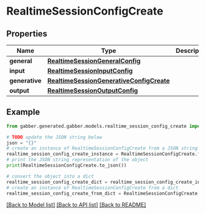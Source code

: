 # RealtimeSessionConfigCreate


## Properties

Name | Type | Description | Notes
------------ | ------------- | ------------- | -------------
**general** | [**RealtimeSessionGeneralConfig**](RealtimeSessionGeneralConfig.md) |  | 
**input** | [**RealtimeSessionInputConfig**](RealtimeSessionInputConfig.md) |  | 
**generative** | [**RealtimeSessionGenerativeConfigCreate**](RealtimeSessionGenerativeConfigCreate.md) |  | 
**output** | [**RealtimeSessionOutputConfig**](RealtimeSessionOutputConfig.md) |  | 

## Example

```python
from gabber.generated.gabber.models.realtime_session_config_create import RealtimeSessionConfigCreate

# TODO update the JSON string below
json = "{}"
# create an instance of RealtimeSessionConfigCreate from a JSON string
realtime_session_config_create_instance = RealtimeSessionConfigCreate.from_json(json)
# print the JSON string representation of the object
print(RealtimeSessionConfigCreate.to_json())

# convert the object into a dict
realtime_session_config_create_dict = realtime_session_config_create_instance.to_dict()
# create an instance of RealtimeSessionConfigCreate from a dict
realtime_session_config_create_from_dict = RealtimeSessionConfigCreate.from_dict(realtime_session_config_create_dict)
```
[[Back to Model list]](../README.md#documentation-for-models) [[Back to API list]](../README.md#documentation-for-api-endpoints) [[Back to README]](../README.md)


